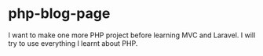 # php-blog-page
I want to make one more PHP project before learning MVC and Laravel. I will try to use everything I learnt about PHP. 
